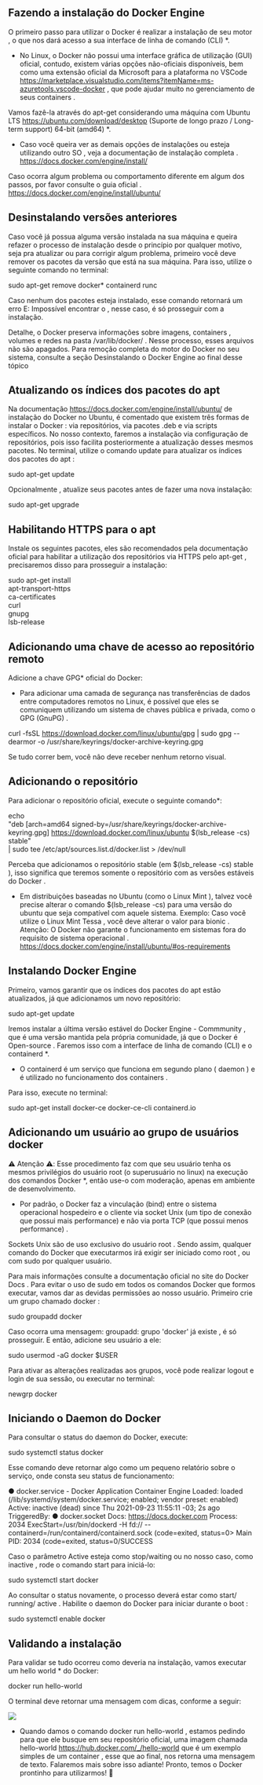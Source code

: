 ## Fazendo a instalação do Docker Engine ##

O primeiro passo para utilizar o Docker é realizar a instalação de seu motor , o que nos dará acesso a sua interface de linha de comando (CLI) *.

* No Linux, o Docker não possui uma interface gráfica de utilização (GUI) oficial, contudo, existem várias opções não-oficiais disponíveis, bem como uma extensão oficial da Microsoft para a plataforma no VSCode https://marketplace.visualstudio.com/items?itemName=ms-azuretools.vscode-docker , que pode ajudar muito no gerenciamento de seus containers .

Vamos fazê-la através do apt-get considerando uma máquina com Ubuntu LTS https://ubuntu.com/download/desktop (Suporte de longo prazo / Long-term support) 64-bit (amd64) *.
* Caso você queira ver as demais opções de instalações ou esteja utilizando outro SO , veja a documentação de instalação completa . https://docs.docker.com/engine/install/

Caso ocorra algum problema ou comportamento diferente em algum dos passos, por favor consulte o guia oficial . https://docs.docker.com/engine/install/ubuntu/

## Desinstalando versões anteriores ##

Caso você já possua alguma versão instalada na sua máquina e queira refazer o processo de instalação desde o princípio por qualquer motivo, seja pra atualizar ou para corrigir algum problema, primeiro você deve remover os pacotes da versão que está na sua máquina. Para isso, utilize o seguinte comando no terminal:

sudo apt-get remove docker* containerd runc

Caso nenhum dos pacotes esteja instalado, esse comando retornará um erro E: Impossível encontrar o <nome-do-pacote> , nesse caso, é só prosseguir com a instalação.

Detalhe, o Docker preserva informações sobre imagens, containers , volumes e redes na pasta /var/lib/docker/ . Nesse processo, esses arquivos não são apagados.
Para remoção completa do motor do Docker no seu sistema, consulte a seção Desinstalando o Docker Engine ao final desse tópico

## Atualizando os índices dos pacotes do apt ##

Na documentação https://docs.docker.com/engine/install/ubuntu/ de instalação do Docker no Ubuntu, é comentado que existem três formas de instalar o Docker : via repositórios, via pacotes .deb e via scripts específicos.
No nosso contexto, faremos a instalação via configuração de repositórios, pois isso facilita posteriormente a atualização desses mesmos pacotes.
No terminal, utilize o comando update para atualizar os índices dos pacotes do apt :

sudo apt-get update

Opcionalmente , atualize seus pacotes antes de fazer uma nova instalação:

sudo apt-get upgrade

## Habilitando HTTPS para o apt ##

Instale os seguintes pacotes, eles são recomendados pela documentação oficial para habilitar a utilização dos repositórios via HTTPS pelo apt-get , precisaremos disso para prosseguir a instalação:

sudo apt-get install \
    apt-transport-https \
    ca-certificates \
    curl \
    gnupg \
    lsb-release

## Adicionando uma chave de acesso ao repositório remoto ##

Adicione a chave GPG* oficial do Docker:

* Para adicionar uma camada de segurança nas transferências de dados entre computadores remotos no Linux, é possível que eles se comuniquem utilizando um sistema de chaves pública e privada, como o GPG (GnuPG) .

curl -fsSL https://download.docker.com/linux/ubuntu/gpg | sudo gpg --dearmor -o /usr/share/keyrings/docker-archive-keyring.gpg

Se tudo correr bem, você não deve receber nenhum retorno visual.

## Adicionando o repositório ##
Para adicionar o repositório oficial, execute o seguinte comando*:

echo \
  "deb [arch=amd64 signed-by=/usr/share/keyrings/docker-archive-keyring.gpg] https://download.docker.com/linux/ubuntu $(lsb_release -cs) stable" \
  | sudo tee /etc/apt/sources.list.d/docker.list > /dev/null

Perceba que adicionamos o repositório stable (em $(lsb_release -cs) stable ), isso significa que teremos somente o repositório com as versões estáveis do Docker .
* Em distribuições baseadas no Ubuntu (como o Linux Mint ), talvez você precise alterar o comando $(lsb_release -cs) para uma versão do ubuntu que seja compatível com aquele sistema. Exemplo: Caso você utilize o Linux Mint Tessa , você deve alterar o valor para bionic .
Atenção: O Docker não garante o funcionamento em sistemas fora do requisito de sistema operacional . https://docs.docker.com/engine/install/ubuntu/#os-requirements

## Instalando Docker Engine ##
Primeiro, vamos garantir que os índices dos pacotes do apt estão atualizados, já que adicionamos um novo repositório:

sudo apt-get update

Iremos instalar a última versão estável do Docker Engine - Commmunity , que é uma versão mantida pela própria comunidade, já que o Docker é Open-source . Faremos isso com a interface de linha de comando (CLI) e o containerd *.
* O containerd é um serviço que funciona em segundo plano ( daemon ) e é utilizado no funcionamento dos containers .

Para isso, execute no terminal:

sudo apt-get install docker-ce docker-ce-cli containerd.io

## Adicionando um usuário ao grupo de usuários docker ##

⚠️ Atenção ⚠️: Esse procedimento faz com que seu usuário tenha os mesmos privilégios do usuário root (o superusuário no linux) na execução dos comandos Docker *, então use-o com moderação, apenas em ambiente de desenvolvimento.
* Por padrão, o Docker faz a vinculação (bind) entre o sistema operacional hospedeiro e o cliente via socket Unix (um tipo de conexão que possui mais performance) e não via porta TCP (que possui menos performance) .

Sockets Unix são de uso exclusivo do usuário root . Sendo assim, qualquer comando do Docker que executarmos irá exigir ser iniciado como root , ou com sudo por qualquer usuário.

Para mais informações consulte a documentação oficial no site do Docker Docs .
Para evitar o uso de sudo em todos os comandos Docker que formos executar, vamos dar as devidas permissões ao nosso usuário. Primeiro crie um grupo chamado docker :

sudo groupadd docker

Caso ocorra uma mensagem: groupadd: grupo 'docker' já existe , é só prosseguir.
E então, adicione seu usuário a ele:

sudo usermod -aG docker $USER

Para ativar as alterações realizadas aos grupos, você pode realizar logout e login de sua sessão, ou executar no terminal:


newgrp docker



## Iniciando o Daemon do Docker ##
Para consultar o status do daemon do Docker, execute:

sudo systemctl status docker

Esse comando deve retornar algo como um pequeno relatório sobre o serviço, onde consta seu status de funcionamento:


● docker.service - Docker Application Container Engine
     Loaded: loaded (/lib/systemd/system/docker.service; enabled; vendor preset: enabled)
     Active: inactive (dead) since Thu 2021-09-23 11:55:11 -03; 2s ago
TriggeredBy: ● docker.socket
       Docs: https://docs.docker.com
    Process: 2034 ExecStart=/usr/bin/dockerd -H fd:// --containerd=/run/containerd/containerd.sock (code=exited, status=0>
   Main PID: 2034 (code=exited, status=0/SUCCESS

Caso o parâmetro Active esteja como stop/waiting ou no nosso caso, como inactive , rode o comando start para iniciá-lo:

sudo systemctl start docker

Ao consultar o status novamente, o processo deverá estar como start/ running/ active .
Habilite o daemon do Docker para iniciar durante o boot :

sudo systemctl enable docker

## Validando a instalação ##
Para validar se tudo ocorreu como deveria na instalação, vamos executar um hello world * do Docker:

docker run hello-world

O terminal deve retornar uma mensagem com dicas, conforme a seguir:

<img src="docker-hello-world.gif" />


* Quando damos o comando docker run hello-world , estamos pedindo para que ele busque em seu repositório oficial, uma imagem chamada hello-world https://hub.docker.com/_/hello-world que é um exemplo simples de um container , esse que ao final, nos retorna uma mensagem de texto. Falaremos mais sobre isso adiante!
Pronto, temos o Docker prontinho para utilizarmos! 🐋